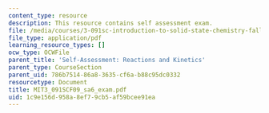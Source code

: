 ```yaml
---
content_type: resource
description: This resource contains self assessment exam.
file: /media/courses/3-091sc-introduction-to-solid-state-chemistry-fall-2010/1c9e156d958a8ef79cb5af59bcee91ea_MIT3_091SCF09_sa6_exam.pdf
file_type: application/pdf
learning_resource_types: []
ocw_type: OCWFile
parent_title: 'Self-Assessment: Reactions and Kinetics'
parent_type: CourseSection
parent_uid: 786b7514-86a8-3635-cf6a-b88c95dc0332
resourcetype: Document
title: MIT3_091SCF09_sa6_exam.pdf
uid: 1c9e156d-958a-8ef7-9cb5-af59bcee91ea
---
```

